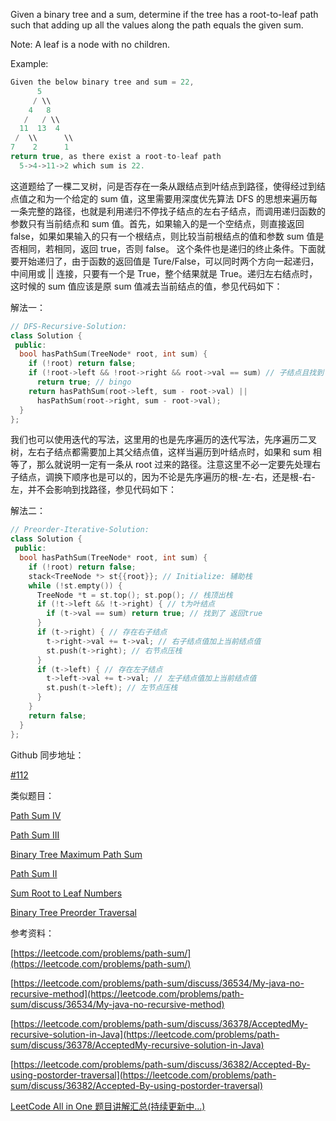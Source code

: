Given a binary tree and a sum, determine if the tree has a root-to-leaf path such that adding up all the values along the path equals the given sum.

Note: A leaf is a node with no children.

Example:

```cpp
Given the below binary tree and sum = 22,
      5
     / \\
    4   8
   /   / \\
  11  13  4
 /  \\      \\
7    2      1
return true, as there exist a root-to-leaf path
  5->4->11->2 which sum is 22.
```

这道题给了一棵二叉树，问是否存在一条从跟结点到叶结点到路径，使得经过到结点值之和为一个给定的 sum 值，这里需要用深度优先算法 DFS 的思想来遍历每一条完整的路径，也就是利用递归不停找子结点的左右子结点，而调用递归函数的参数只有当前结点和 sum 值。首先，如果输入的是一个空结点，则直接返回 false，如果如果输入的只有一个根结点，则比较当前根结点的值和参数 sum 值是否相同，若相同，返回 true，否则 false。 这个条件也是递归的终止条件。下面就要开始递归了，由于函数的返回值是 Ture/False，可以同时两个方向一起递归，中间用或 || 连接，只要有一个是 True，整个结果就是 True。递归左右结点时，这时候的 sum 值应该是原 sum 值减去当前结点的值，参见代码如下：

解法一：

```cpp
// DFS-Recursive-Solution:
class Solution {
 public:
  bool hasPathSum(TreeNode* root, int sum) {
    if (!root) return false;
    if (!root->left && !root->right && root->val == sum) // 子结点且找到了
      return true; // bingo
    return hasPathSum(root->left, sum - root->val) ||
      hasPathSum(root->right, sum - root->val);
  }
};
```

我们也可以使用迭代的写法，这里用的也是先序遍历的迭代写法，先序遍历二叉树，左右子结点都需要加上其父结点值，这样当遍历到叶结点时，如果和 sum 相等了，那么就说明一定有一条从 root 过来的路径。注意这里不必一定要先处理右子结点，调换下顺序也是可以的，因为不论是先序遍历的根-左-右，还是根-右-左，并不会影响到找路径，参见代码如下：

解法二：

```cpp
// Preorder-Iterative-Solution:
class Solution {
 public:
  bool hasPathSum(TreeNode* root, int sum) {
    if (!root) return false;
    stack<TreeNode *> st{{root}}; // Initialize: 辅助栈
    while (!st.empty()) {
      TreeNode *t = st.top(); st.pop(); // 栈顶出栈
      if (!t->left && !t->right) { // t为叶结点
        if (t->val == sum) return true; // 找到了 返回true
      }
      if (t->right) { // 存在右子结点
        t->right->val += t->val; // 右子结点值加上当前结点值
        st.push(t->right); // 右节点压栈
      }
      if (t->left) { // 存在左子结点
        t->left->val += t->val; // 左子结点值加上当前结点值
        st.push(t->left); // 左节点压栈
      }
    }
    return false;
  }
};
```

Github 同步地址：

[#112](https://github.com/grandyang/leetcode/issues/112)

类似题目：

[Path Sum IV](http://www.cnblogs.com/grandyang/p/7570954.html)

[Path Sum III](http://www.cnblogs.com/grandyang/p/6007336.html)

[Binary Tree Maximum Path Sum](http://www.cnblogs.com/grandyang/p/4280120.html)

[Path Sum II](http://www.cnblogs.com/grandyang/p/4042156.html)

[Sum Root to Leaf Numbers](http://www.cnblogs.com/grandyang/p/4273700.html)

[Binary Tree Preorder Traversal](http://www.cnblogs.com/grandyang/p/4146981.html)

参考资料：

[https://leetcode.com/problems/path-sum/](https://leetcode.com/problems/path-sum/)

[https://leetcode.com/problems/path-sum/discuss/36534/My-java-no-recursive-method](https://leetcode.com/problems/path-sum/discuss/36534/My-java-no-recursive-method)

[https://leetcode.com/problems/path-sum/discuss/36378/AcceptedMy-recursive-solution-in-Java](https://leetcode.com/problems/path-sum/discuss/36378/AcceptedMy-recursive-solution-in-Java)

[https://leetcode.com/problems/path-sum/discuss/36382/Accepted-By-using-postorder-traversal](https://leetcode.com/problems/path-sum/discuss/36382/Accepted-By-using-postorder-traversal)

[LeetCode All in One 题目讲解汇总(持续更新中...)](http://www.cnblogs.com/grandyang/p/4606334.html)